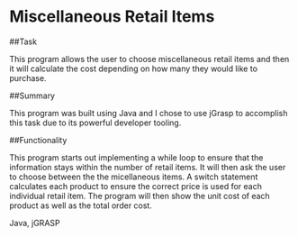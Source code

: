 # Miscellaneous Retail Items

##Task

This program allows the user to choose miscellaneous retail items and then it will calculate the cost depending on how many they would like to purchase. 

##Summary

This program was built using Java and I chose to use jGrasp to accomplish this task due to its powerful developer tooling.

##Functionality

This program starts out implementing a while loop to ensure that the information stays within the number of retail items. It will then ask the user to choose between the the micellaneous items. A switch statement calculates each product to ensure the correct price is used for each individual retail item. The program will then show the unit cost of each product as well as the total order cost. 

Java, jGRASP
